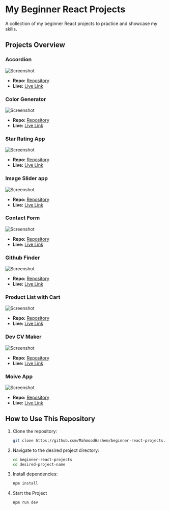 # My Beginner React Projects

A collection of my beginner React projects to practice and showcase my skills.

## Projects Overview

### **Accordion**

![Screenshot](./accordion/public/screenshot.png)

- **Repo:** [Repository](https://github.com/MahmoodHashem/beginner-react-projects/tree/main/accordion)
- **Live:** [Live Link]()

### **Color Generator**

![Screenshot](./random-color-generator/public/screenshot.gif)

- **Repo:** [Repository](https://github.com/MahmoodHashem/beginner-react-projects/tree/main/random-color-generator)
- **Live:** [Live Link](https://beginner-react-projects-colorgenerator.vercel.app/)

### **Star Rating App**

![Screenshot](./star-rating/public/screenshot.gif)

- **Repo:** [Repository](https://github.com/MahmoodHashem/beginner-react-projects/tree/main/star-rating)
- **Live:** [Live Link](https://beginner-react-projects-seven.vercel.app/)

### **Image Slider app**

![Screenshot](./image-slider/public/screenshot.png)

- **Repo:** [Repository](https://github.com/MahmoodHashem/beginner-react-projects/tree/main/image-slider)
- **Live:** [Live Link](https://beginner-react-projects-imageslider.vercel.app/)

### **Contact Form**

![Screenshot](./form/public/screenshot.png)

- **Repo:** [Repository](https://github.com/MahmoodHashem/beginner-react-projects/tree/main/form)
- **Live:** [Live Link](https://contact-form-vert-phi.vercel.app/)

### **Github Finder**

![Screenshot](./github-user-search/public/screenshot.png)

- **Repo:** [Repository](https://github.com/MahmoodHashem/beginner-react-projects/tree/main/github-user-search)
- **Live:** [Live Link](https://github-finder-zeta-sepia.vercel.app/)

### **Product List with Cart**

![Screenshot](./product-list/public/screenshot.png)

- **Repo:** [Repository](https://github.com/MahmoodHashem/beginner-react-projects/tree/main/product-list)
- **Live:** [Live Link](https://product-list-dun.vercel.app/)

### **Dev CV Maker**

![Screenshot](./dev-cv-maker/public/screenshot.png)

- **Repo:** [Repository](https://github.com/MahmoodHashem/beginner-react-projects/tree/main/dev-cv-maker)
- **Live:** [Live Link](https://dev-cv-maker.vercel.app/)

### **Moive App**

![Screenshot](./movie-app/public/screenshot.png)

- **Repo:** [Repository](https://github.com/MahmoodHashem/beginner-react-projects/tree/main/movie-app)
- **Live:** [Live Link](https://movie-land-teal.vercel.app/)


## How to Use This Repository

1. Clone the repository:
   ```bash
   git clone https://github.com/MahmoodHashem/beginner-react-projects.git
   ```
2. Navigate to the desired project directory:
   ```bash
   cd beginner-react-projects
   cd desired-project-name
   ```
3. Install dependencies:
   ```bash
   npm install
   ```
4. Start the Project
   ```bash
   npm run dev
   ```
